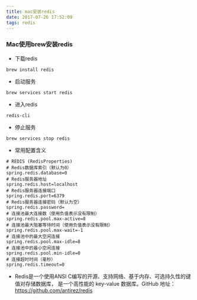 ```yaml
---
title: mac安装redis
date: 2017-07-26 17:52:09
tags: redis
---
```

###  Mac使用brew安装redis
- 下载redis<br>
 ```
 brew install redis
 ```
- 启动服务<br>
```
brew services start redis
```
- 进入redis<br>
```
redis-cli
```
- 停止服务<br>
```
brew services stop redis
```

<!-- more -->


- 常用配置含义

```
# REDIS (RedisProperties)
# Redis数据库索引（默认为0）
spring.redis.database=0
# Redis服务器地址
spring.redis.host=localhost
# Redis服务器连接端口
spring.redis.port=6379
# Redis服务器连接密码（默认为空）
spring.redis.password=
# 连接池最大连接数（使用负值表示没有限制）
spring.redis.pool.max-active=8
# 连接池最大阻塞等待时间（使用负值表示没有限制）
spring.redis.pool.max-wait=-1
# 连接池中的最大空闲连接
spring.redis.pool.max-idle=8
# 连接池中的最小空闲连接
spring.redis.pool.min-idle=0
# 连接超时时间（毫秒）
spring.redis.timeout=0
```


- Redis是一个使用ANSI C编写的开源、支持网络、基于内存、可选持久性的键值对存储数据库， 是一个高性能的 key-value 数据库。GitHub 地址：https://github.com/antirez/redis 
